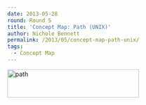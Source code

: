```yaml
---
date: 2013-05-28
round: Round 5
title: 'Concept Map: Path (UNIX)'
author: Nichole Bennett
permalink: /2013/05/concept-map-path-unix/
tags:
  - Concept Map
---
```

[<img class="alignnone size-medium wp-image-2848" alt="path" src="/training-course/uploads/2013/05/path-300x64.jpg" width="300" height="64" />][1]

 [1]: /training-course/uploads/2013/05/path.jpg
